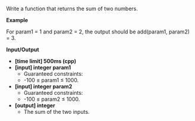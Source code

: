 Write a function that returns the sum of two numbers.

__Example__

For param1 = 1 and param2 = 2, the output should be add(param1, param2) = 3.

__Input/Output__
* __[time limit] 500ms (cpp)__
* __[input] integer param1__
  + Guaranteed constraints:
  + -100 ≤ param1 ≤ 1000.
* __[input] integer param2__
  + Guaranteed constraints:
  + -100 ≤ param2 ≤ 1000.
* __[output] integer__
  + The sum of the two inputs.
